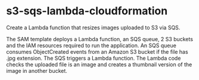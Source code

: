 # s3-sqs-lambda-cloudformation

Create a Lambda function that resizes images uploaded to S3 via SQS.

The SAM template deploys a Lambda function, an SQS queue, 2 S3 buckets and the IAM resources required to run the application.
An SQS queue consumes ObjectCreated events from an Amazon S3 bucket if the file has .jpg extension. The SQS triggers a Lambda function.
The Lambda code checks the uploaded file is an image and creates a thumbnail version of the image in another bucket.
